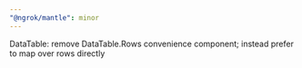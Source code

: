 ```yaml
---
"@ngrok/mantle": minor
---
```


DataTable: remove DataTable.Rows convenience component; instead prefer to map over rows directly
